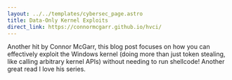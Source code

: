 ```yaml
---
layout: ../../templates/cybersec_page.astro
title: Data-Only Kernel Exploits
direct_link: https://connormcgarr.github.io/hvci/
---
```


Another hit by Connor McGarr, this blog post focuses on how you can effectively
exploit the Windows kernel (doing more than just token stealing, like calling
arbitrary kernel APIs) without needing to run shellcode! Another great read I
love his series.
